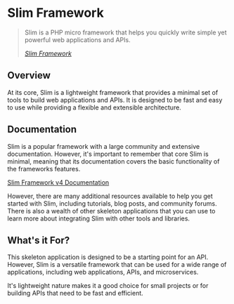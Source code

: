 # Slim Framework

> Slim is a PHP micro framework that helps you quickly write simple yet powerful web applications and APIs.
>
> *[Slim Framework](https://www.slimframework.com/)*

## Overview

At its core, Slim is a lightweight framework that provides a minimal set of tools
to build web applications and APIs. It is designed to be fast and easy to use
while providing a flexible and extensible architecture.

## Documentation

Slim is a popular framework with a large community and extensive documentation.
However, it's important to remember that core Slim is minimal, meaning that its
documentation covers the basic functionality of the frameworks features.

[Slim Framework v4 Documentation](https://www.slimframework.com/docs/v4/)

However, there are many additional resources available to help you get started
with Slim, including tutorials, blog posts, and community forums. There is also
a wealth of other skeleton applications that you can use to learn more about
integrating Slim with other tools and libraries.

## What's it For?

This skeleton application is designed to be a starting point for an API. However,
Slim is a versatile framework that can be used for a wide range of applications,
including web applications, APIs, and microservices.

It's lightweight nature makes it a good choice for small projects or for
building APIs that need to be fast and efficient.
